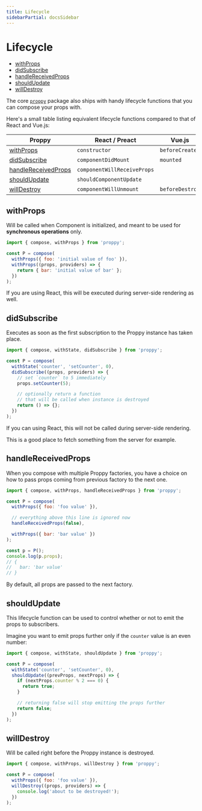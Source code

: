 ```yaml
---
title: Lifecycle
sidebarPartial: docsSidebar
---
```


# Lifecycle

<!-- MarkdownTOC autolink=true bracket=round -->

- [withProps](#withprops)
- [didSubscribe](#didsubscribe)
- [handleReceivedProps](#handlereceivedprops)
- [shouldUpdate](#shouldupdate)
- [willDestroy](#willdestroy)

<!-- /MarkdownTOC -->

The core [`proppy`](../packages/proppy) package also ships with handy lifecycle functions that you can compose your props with.

Here's a small table listing equivalent lifecycle functions compared to that of React and Vue.js:

| Proppy                | React / Preact              | Vue.js          |
|-----------------------|-----------------------------|-----------------|
| [withProps]           | `constructor`               | `beforeCreate`  |
| [didSubscribe]        | `componentDidMount`         | `mounted`       |
| [handleReceivedProps] | `componentWillReceiveProps` |                 |
| [shouldUpdate]        | `shouldComponentUpdate`     |                 |
| [willDestroy]         | `componentWillUnmount`      | `beforeDestroy` |

[withProps]: ../packages/proppy#withprops
[didSubscribe]: ../packages/proppy#didsubscribe
[handleReceivedProps]: ../packages/proppy#handlereceivedprops
[shouldUpdate]: ../packages/proppy#shouldupdate
[willDestroy]: ../packages/proppy#willdestroy

## withProps

Will be called when Component is initialized, and meant to be used for **synchronous operations** only.

```js
import { compose, withProps } from 'proppy';

const P = compose(
  withProps({ foo: 'initial value of foo' }),
  withProps((props, providers) => {
    return { bar: 'initial value of bar' };
  })
);
```

If you are using React, this will be executed during server-side rendering as well.

## didSubscribe

Executes as soon as the first subscription to the Proppy instance has taken place.

```js
import { compose, withState, didSubscribe } from 'proppy';

const P = compose(
  withState('counter', 'setCounter', 0),
  didSubscribe((props, providers) => {
    // set `counter` to 5 immediately
    props.setCounter(5);

    // optionally return a function
    // that will be called when instance is destroyed
    return () => {};
  })
);
```

If you can using React, this will not be called during server-side rendering.

This is a good place to fetch something from the server for example.

## handleReceivedProps

When you compose with multiple Proppy factories, you have a choice on how to pass props coming from previous factory to the next one.

```js
import { compose, withProps, handleReceivedProps } from 'proppy';

const P = compose(
  withProps({ foo: 'foo value' }),

  // everything above this line is ignored now
  handleReceivedProps(false),

  withProps({ bar: 'bar value' })
);

const p = P();
console.log(p.props);
// {
//   bar: 'bar value'
// }
```

By default, all props are passed to the next factory.

## shouldUpdate

This lifecycle function can be used to control whether or not to emit the props to subscribers.

Imagine you want to emit props further only if the `counter` value is an even number:

```js
import { compose, withState, shouldUpdate } from 'proppy';

const P = compose(
  withState('counter', 'setCounter', 0),
  shouldUpdate((prevProps, nextProps) => {
    if (nextProps.counter % 2 === 0) {
      return true;
    }

    // returning false will stop emitting the props further
    return false;
  })
);
```

## willDestroy

Will be called right before the Proppy instance is destroyed.

```js
import { compose, withProps, willDestroy } from 'proppy';

const P = compose(
  withProps({ foo: 'foo value' }),
  willDestroy((props, providers) => {
    console.log('about to be destroyed!');
  })
);
```
